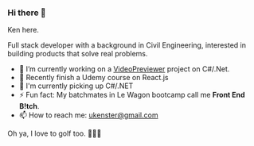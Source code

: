 ### Hi there 👋
Ken here.

Full stack developer with a background in Civil Engineering, interested in building products that solve real problems.

- 🔭 I’m currently working on a [VideoPreviewer](https://github.com/cokenol/VideoThumbnail-WPF) project on C#/.Net.
- 🚀 Recently finish a Udemy course on React.js
- 🌱 I'm currently picking up C#/.NET
- ⚡ Fun fact: My batchmates in Le Wagon bootcamp call me **Front End B!tch**.
- 📫 How to reach me: ukenster@gmail.com

Oh ya, I love to golf too. 🏌️‍♀️⛳


<!--
**cokenol/cokenol** is a ✨ _special_ ✨ repository because its `README.md` (this file) appears on your GitHub profile.

Here are some ideas to get you started:

- 🔭 I’m currently working on improving my bootcamp product: [GolfQueue](https://golf-queue-club.herokuapp.com/)
- 🔭 I’m currently working on ...
- 🌱 I’m currently learning react.js.
- 👯 I’m looking to collaborate on ...
- 🤔 I’m looking for help with ...
- 💬 Ask me about ...
- 📫 How to reach me: ...
- 😄 Pronouns: ...
- ⚡ Fun fact: ...
-->
